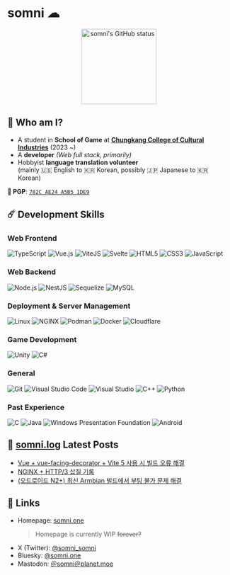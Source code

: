 somni ☁
=======
<p align="center">
 <a href="#"><img src="https://github-readme-stats-git-masterrstaa-rickstaa.vercel.app/api?username=somnisomni&show_icons=true&theme=gotham" alt="somni's GitHub status" height="170px" /></a><br />
</p>

🤤 Who am I?
------------
  * A student in **School of Game** at [**Chungkang College of Cultural Industries**](https://ck.ac.kr) (2023 ~)
  * A **developer** *(Web full stack, primarily)*
  * Hobbyist **language translation volunteer**  
    (mainly 🇺🇸 English to 🇰🇷 Korean, possibly 🇯🇵 Japanese to 🇰🇷 Korean)

  **🔑 PGP**: [`782C AE24 A5B5 1DE9`](https://keybase.io/somnisomni)

☄️ Development Skills
---------------------
### Web Frontend
  ![TypeScript](https://img.shields.io/badge/TypeScript-3178C6?style=for-the-badge&logo=TypeScript&logoColor=FAF9F8)
  ![Vue.js](https://img.shields.io/badge/Vue.js-40B883?style=for-the-badge&logo=Vuedotjs&logoColor=white)
  ![ViteJS](https://img.shields.io/badge/ViteJS-8A75FE?style=for-the-badge&logo=Vite&logoColor=white&labelColor=8A75FE&color=3595BD)
  ![Svelte](https://img.shields.io/badge/Svelte-FF4513?style=for-the-badge&logo=Svelte&logoColor=white)
  ![HTML5](https://img.shields.io/badge/HTML5-E5532F?style=for-the-badge&logo=HTML5&logoColor=white)
  ![CSS3](https://img.shields.io/badge/CSS3-1375BB?style=for-the-badge&logo=CSS3&logoColor=white)
  ![JavaScript](https://img.shields.io/badge/JavaScript-F7DF1E?style=for-the-badge&logo=JavaScript&logoColor=black)

### Web Backend
  ![Node.js](https://img.shields.io/badge/Node.js-87CF34?style=for-the-badge&logo=Nodedotjs&logoColor=white)
  ![NestJS](https://img.shields.io/badge/NestJS-DB234B?style=for-the-badge&logo=NestJS&logoColor=white)
  ![Sequelize](https://img.shields.io/badge/Sequelize-2E3B69?style=for-the-badge&logo=Sequelize&logoColor=white)
  ![MySQL](https://img.shields.io/badge/MySQL-02758F?style=for-the-badge&logo=MySQL&logoColor=white)

### Deployment & Server Management
  ![Linux](https://img.shields.io/badge/Linux-FABE23?style=for-the-badge&logo=Linux&logoColor=0A0A0C)
  ![NGINX](https://img.shields.io/badge/NGINX-199940?style=for-the-badge&logo=NGINX&logoColor=white)
  ![Podman](https://img.shields.io/badge/Podman-8D32AC?style=for-the-badge&logo=Podman&logoColor=white)
  ![Docker](https://img.shields.io/badge/Docker-2468EE?style=for-the-badge&logo=Docker&logoColor=white)
  ![Cloudflare](https://img.shields.io/badge/Cloudflare-F18229?style=for-the-badge&logo=Cloudflare&logoColor=white)

### Game Development
  ![Unity](https://img.shields.io/badge/Unity-080808?style=for-the-badge&logo=Unity&logoColor=white)
  ![C#](https://img.shields.io/badge/C%23-5128D5?style=for-the-badge&logo=CSharp&logoColor=white)

### General
  ![Git](https://img.shields.io/badge/Git-F1563B?style=for-the-badge&logo=Git&logoColor=white)
  ![Visual Studio Code](https://img.shields.io/badge/Visual%20Studio%20Code-1671B0?style=for-the-badge&logo=VisualStudioCode&logoColor=white)
  ![Visual Studio](https://img.shields.io/badge/Visual%20Studio-673B99?style=for-the-badge&logo=VisualStudio&logoColor=white)
  ![C++](https://img.shields.io/badge/C%2B%2B-004283?style=for-the-badge&logo=Cplusplus&logoColor=white)
  ![Python](https://img.shields.io/badge/Python-FFE874?style=for-the-badge&logo=Python&logoColor=white&labelColor=2D6999)

### Past Experience
  ![C](https://img.shields.io/badge/C-01589C?style=for-the-badge&logo=C&logoColor=white)
  ![Java](https://img.shields.io/badge/Java-5283A2?style=for-the-badge&logo=Oracle&logoColor=white)
  ![Windows Presentation Foundation](https://img.shields.io/badge/WPF-1365A4?style=for-the-badge&logo=dotnet&logoColor=white)
  ![Android](https://img.shields.io/badge/Android-3ADC87?style=for-the-badge&logo=Android&logoColor=white)

📔 [somni.log](https://log.somni.one) Latest Posts
--------------------------------------------------
<!-- BLOG-POST-LIST:START -->
- [Vue + vue-facing-decorator + Vite 5 사용 시 빌드 오류 해결](https://log.somni.one/vite-5-build-issue-workaround/)
- [NGINX + HTTP/3 삽질 기록](https://log.somni.one/working-with-nginx-http3/)
- [&lpar;오드로이드 N2+&rpar; 최신 Armbian 빌드에서 부팅 불가 문제 해결](https://log.somni.one/odroid-n2plus-not-booting-on-latest-armbian/)
<!-- BLOG-POST-LIST:END -->

🔗 Links
--------
  * Homepage: [somni.one](https://somni.one)
    > Homepage is currently WIP <s>forever?</s>
  * X (Twitter): [@somni_somni](https://twitter.com/somni_somni)
  * Bluesky: <a href="https://bsky.app/profile/somni.one">@somni.one</a>
  * Mastodon: <a href="https://planet.moe/@somni" rel="me">＠somni＠planet.moe</a>
